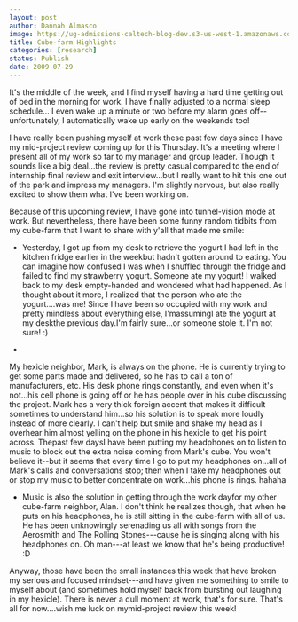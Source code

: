 ```yaml
---
layout: post
author: Dannah Almasco
image: https://ug-admissions-caltech-blog-dev.s3-us-west-1.amazonaws.com/old_pictures/caltech_as_it_happens/6a0105349b8251970b011571514b1c970c.jpg
title: Cube-farm Highlights
categories: [research]
status: Publish
date: 2009-07-29
---
```



It's the middle of the week, and I find myself having a hard time getting out of bed in the morning for work. I have finally adjusted to a normal sleep schedule... I even wake up a minute or two before my alarm goes off--unfortunately, I automatically wake up early on the weekends too!

I have really been pushing myself at work these past few days since I have my mid-project review coming up for this Thursday. It's a meeting where I present all of my work so far to my manager and group leader. Though it sounds like a big deal...the review is pretty casual compared to the end of internship final review and exit interview...but I really want to hit this one out of the park and impress my managers. I'm slightly nervous, but also really excited to show them what I've been working on.

Because of this upcoming review, I have gone into tunnel-vision mode at work. But nevertheless, there have been some funny random tidbits from my cube-farm that I want to share with y'all that made me smile:

- Yesterday, I got up from my desk to retrieve the yogurt I had left in the kitchen fridge earlier in the weekbut hadn't gotten around to eating. You can imagine how confused I was when I shuffled through the fridge and failed to find my strawberry yogurt. Someone ate my yogurt! I walked back to my desk empty-handed and wondered what had happened. As I thought about it more, I realized that the person who ate the yogurt....was me! Since I have been so occupied with my work and pretty mindless about everything else, I'massumingI ate the yogurt at my deskthe previous day.I'm fairly sure...or someone stole it. I'm not sure! :) 

- 
My hexicle neighbor, Mark, is always on the phone. He is currently trying to get some parts made and delivered, so he has to call a ton of manufacturers, etc. His desk phone rings constantly, and even when it's not...his cell phone is going off or he has people over in his cube discussing the project. Mark has a very thick foreign accent that makes it difficult sometimes to understand him...so his solution is to speak more loudly instead of more clearly. I can't help but smile and shake my head as I overhear him almost yelling on the phone in his hexicle to get his point across. Thepast few daysI have been putting my headphones on to listen to music to block out the extra noise coming from Mark's cube. You won't believe it--but it seems that every time I go to put my headphones on...all of Mark's calls and conversations stop; then when I take my headphones out or stop my music to better concentrate on work...his phone is rings. hahaha

- Music is also the solution in getting through the work dayfor my other cube-farm neighbor, Alan. I don't think he realizes though, that when he puts on his headphones, he is still sitting in the cube-farm with all of us. He has been unknowingly serenading us all with songs from the Aerosmith and The Rolling Stones---cause he is singing along with his headphones on. Oh man---at least we know that he's being productive! :D 

Anyway, those have been the small instances this week that have broken my serious and focused mindset---and have given me something to smile to myself about (and sometimes hold myself back from bursting out laughing in my hexicle). There is never a dull moment at work, that's for sure. That's all for now....wish me luck on mymid-project review this week!

